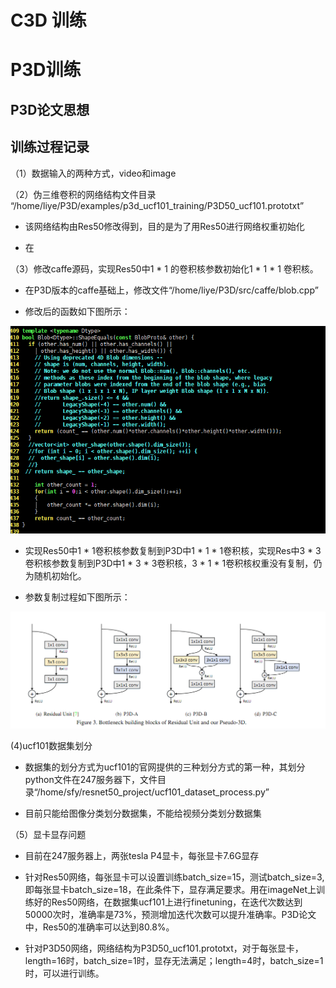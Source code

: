 # C3D 训练







# P3D训练

## P3D论文思想



## 训练过程记录

（1）数据输入的两种方式，video和image

（2）伪三维卷积的网络结构文件目录 “/home/liye/P3D/examples/p3d_ucf101_training/P3D50_ucf101.prototxt”

- 该网络结构由Res50修改得到，目的是为了用Res50进行网络权重初始化

- 在

（3）修改caffe源码，实现Res50中1 * 1 的卷积核参数初始化1 * 1 * 1 卷积核。

- 在P3D版本的caffe基础上，修改文件“/home/liye/P3D/src/caffe/blob.cpp”

- 修改后的函数如下图所示：

![caffe源码修改](https://github.com/liyeUESTC/liye_project/blob/file_paper/images/%E5%9B%BE%E7%89%871.png)

- 实现Res50中1 * 1卷积核参数复制到P3D中1 * 1 * 1卷积核，实现Res中3 * 3卷积核参数复制到P3D中1 * 3 * 3卷积核，3 * 1 * 1卷积核权重没有复制，仍为随机初始化。 

- 参数复制过程如下图所示：

![](https://github.com/liyeUESTC/liye_project/blob/file_paper/images/%E5%9B%BE%E7%89%872.png)

(4)ucf101数据集划分

- 数据集的划分方式为ucf101的官网提供的三种划分方式的第一种，其划分python文件在247服务器下，文件目录“/home/sfy/resnet50_project/ucf101_dataset_process.py”

- 目前只能给图像分类划分数据集，不能给视频分类划分数据集

（5）显卡显存问题

- 目前在247服务器上，两张tesla P4显卡，每张显卡7.6G显存

- 针对Res50网络，每张显卡可以设置训练batch_size=15，测试batch_size=3,即每张显卡batch_size=18，在此条件下，显存满足要求。用在imageNet上训练好的Res50网络，在数据集ucf101上进行finetuning，在迭代次数达到50000次时，准确率是73%，预测增加迭代次数可以提升准确率。P3D论文中，Res50的准确率可以达到80.8%。

- 针对P3D50网络，网络结构为P3D50_ucf101.prototxt，对于每张显卡，length=16时，batch_size=1时，显存无法满足；length=4时，batch_size=1时，可以进行训练。




